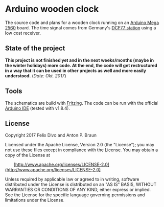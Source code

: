 # Arduino wooden clock

The source code and plans for a wooden clock running on an [Arduino Mega 2560](https://store.arduino.cc/arduino-mega-2560-rev3) board. The time signal comes from Germany's [DCF77 station](https://en.wikipedia.org/wiki/DCF77) using a low cost receiver.

## State of the project
**This project is not finished yet and in the next weeks/months (maybe in the winter holidays) more code. At the end, the code will get restructured in a way that it can be used in other projects as well and more easily understood.** (_Date: Okt. 2017_)

## Tools

The schematics are build with [Fritzing](http://fritzing.org/). 
The code can be run with the official [Arduino IDE](https://www.arduino.cc/en/Main/Software) (tested with v1.8.4). 

## License

Copyright 2017 Felix Divo and Anton P. Braun

Licensed under the Apache License, Version 2.0 (the "License");
you may not use these files except in compliance with the License.
You may obtain a copy of the License at

&ensp;&ensp;&ensp;&ensp;[http://www.apache.org/licenses/LICENSE-2.0](http://www.apache.org/licenses/LICENSE-2.0)

Unless required by applicable law or agreed to in writing, software
distributed under the License is distributed on an "AS IS" BASIS,
WITHOUT WARRANTIES OR CONDITIONS OF ANY KIND, either express or implied.
See the License for the specific language governing permissions and
limitations under the License.
